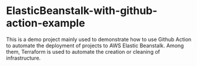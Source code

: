# ElasticBeanstalk-with-github-action-example
This is a demo project mainly used to demonstrate how to use Github Action to automate the deployment of projects to AWS Elastic Beanstalk. Among them, Terraform is used to automate the creation or cleaning of infrastructure.

